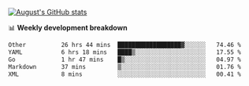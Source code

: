 
[![August's GitHub stats](https://github-readme-stats.vercel.app/api?username=zou-weidong&show_icons=true&theme=radical)](https://github.com/zou-weidong)


📊 **Weekly development breakdown**
<!--START_SECTION:waka-->

```txt
Other          26 hrs 44 mins  ██████████████████▓░░░░░░   74.46 %
YAML           6 hrs 18 mins   ████▒░░░░░░░░░░░░░░░░░░░░   17.55 %
Go             1 hr 47 mins    █▒░░░░░░░░░░░░░░░░░░░░░░░   04.97 %
Markdown       37 mins         ▒░░░░░░░░░░░░░░░░░░░░░░░░   01.76 %
XML            8 mins          ░░░░░░░░░░░░░░░░░░░░░░░░░   00.41 %
```

<!--END_SECTION:waka-->
